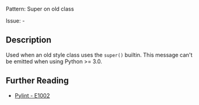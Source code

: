 Pattern: Super on old class

Issue: -

## Description

Used when an old style class uses the `super()` builtin. This message can't be emitted when using Python >= 3.0.

## Further Reading

* [Pylint - E1002](http://pylint-messages.wikidot.com/messages:e1002)